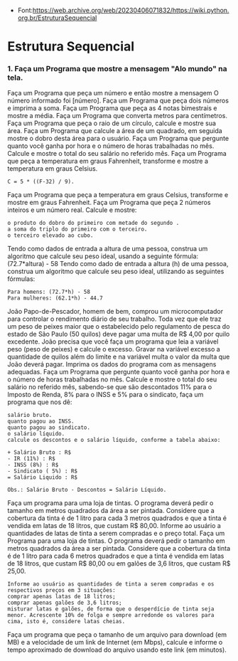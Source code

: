 - Font:https://web.archive.org/web/20230406071832/https://wiki.python.org.br/EstruturaSequencial

# Estrutura Sequencial

### 1. Faça um Programa que mostre a mensagem "Alo mundo" na tela.

Faça um Programa que peça um número e então mostre a mensagem O número informado foi [número].
Faça um Programa que peça dois números e imprima a soma.
Faça um Programa que peça as 4 notas bimestrais e mostre a média.
Faça um Programa que converta metros para centímetros.
Faça um Programa que peça o raio de um círculo, calcule e mostre sua área.
Faça um Programa que calcule a área de um quadrado, em seguida mostre o dobro desta área para o usuário.
Faça um Programa que pergunte quanto você ganha por hora e o número de horas trabalhadas no mês. Calcule e mostre o total do seu salário no referido mês.
Faça um Programa que peça a temperatura em graus Fahrenheit, transforme e mostre a temperatura em graus Celsius.

    C = 5 * ((F-32) / 9). 

Faça um Programa que peça a temperatura em graus Celsius, transforme e mostre em graus Fahrenheit.
Faça um Programa que peça 2 números inteiros e um número real. Calcule e mostre:

    o produto do dobro do primeiro com metade do segundo .
    a soma do triplo do primeiro com o terceiro.
    o terceiro elevado ao cubo. 

Tendo como dados de entrada a altura de uma pessoa, construa um algoritmo que calcule seu peso ideal, usando a seguinte fórmula: (72.7*altura) - 58
Tendo como dado de entrada a altura (h) de uma pessoa, construa um algoritmo que calcule seu peso ideal, utilizando as seguintes fórmulas:

    Para homens: (72.7*h) - 58
    Para mulheres: (62.1*h) - 44.7 

João Papo-de-Pescador, homem de bem, comprou um microcomputador para controlar o rendimento diário de seu trabalho. Toda vez que ele traz um peso de peixes maior que o estabelecido pelo regulamento de pesca do estado de São Paulo (50 quilos) deve pagar uma multa de R$ 4,00 por quilo excedente. João precisa que você faça um programa que leia a variável peso (peso de peixes) e calcule o excesso. Gravar na variável excesso a quantidade de quilos além do limite e na variável multa o valor da multa que João deverá pagar. Imprima os dados do programa com as mensagens adequadas.
Faça um Programa que pergunte quanto você ganha por hora e o número de horas trabalhadas no mês. Calcule e mostre o total do seu salário no referido mês, sabendo-se que são descontados 11% para o Imposto de Renda, 8% para o INSS e 5% para o sindicato, faça um programa que nos dê:

    salário bruto.
    quanto pagou ao INSS.
    quanto pagou ao sindicato.
    o salário líquido.
    calcule os descontos e o salário líquido, conforme a tabela abaixo:

    + Salário Bruto : R$
    - IR (11%) : R$
    - INSS (8%) : R$
    - Sindicato ( 5%) : R$
    = Salário Liquido : R$

    Obs.: Salário Bruto - Descontos = Salário Líquido. 

Faça um programa para uma loja de tintas. O programa deverá pedir o tamanho em metros quadrados da área a ser pintada. Considere que a cobertura da tinta é de 1 litro para cada 3 metros quadrados e que a tinta é vendida em latas de 18 litros, que custam R$ 80,00. Informe ao usuário a quantidades de latas de tinta a serem compradas e o preço total.
Faça um Programa para uma loja de tintas. O programa deverá pedir o tamanho em metros quadrados da área a ser pintada. Considere que a cobertura da tinta é de 1 litro para cada 6 metros quadrados e que a tinta é vendida em latas de 18 litros, que custam R$ 80,00 ou em galões de 3,6 litros, que custam R$ 25,00.

    Informe ao usuário as quantidades de tinta a serem compradas e os respectivos preços em 3 situações:
    comprar apenas latas de 18 litros;
    comprar apenas galões de 3,6 litros;
    misturar latas e galões, de forma que o desperdício de tinta seja menor. Acrescente 10% de folga e sempre arredonde os valores para cima, isto é, considere latas cheias. 

Faça um programa que peça o tamanho de um arquivo para download (em MB) e a velocidade de um link de Internet (em Mbps), calcule e informe o tempo aproximado de download do arquivo usando este link (em minutos). 
